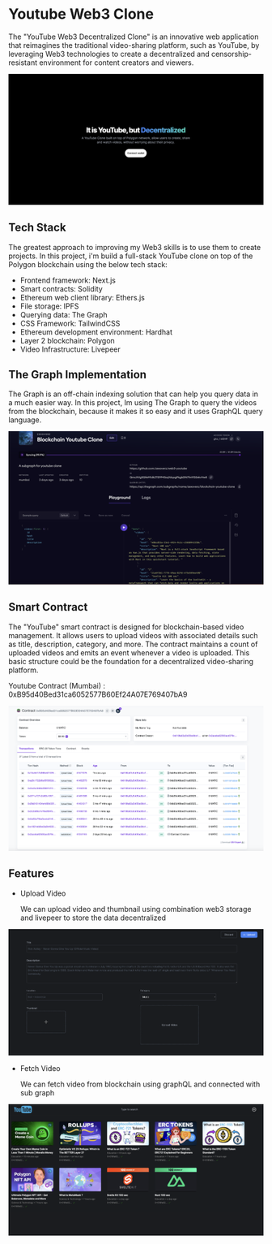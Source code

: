 # Youtube Web3 Clone
The "YouTube Web3 Decentralized Clone" is an innovative web application that reimagines the traditional video-sharing platform, such as YouTube, by leveraging Web3 technologies to create a decentralized and censorship-resistant environment for content creators and viewers.

![image](https://github.com/zexoverz/web3-youtube/blob/master/imgPreview/landing.png)

## Tech Stack
The greatest approach to improving my Web3 skills is to use them to create projects. 
In this project, i'm build a full-stack YouTube clone on top of the Polygon blockchain using the below tech stack:

- Frontend framework: Next.js
- Smart contracts: Solidity
- Ethereum web client library: Ethers.js
- File storage: IPFS
- Querying data: The Graph
- CSS Framework: TailwindCSS
- Ethereum development environment: Hardhat
- Layer 2 blockchain: Polygon
- Video Infrastructure: Livepeer

## The Graph Implementation
The Graph is an off-chain indexing solution that can help you query data in a much easier way.
In this project, Im using The Graph to query the videos from the blockchain, because it makes it so easy and it uses GraphQL query language.

![image](https://github.com/zexoverz/web3-youtube/blob/master/imgPreview/graph.png)

## Smart Contract
The "YouTube" smart contract is designed for blockchain-based video management. It allows users to upload videos with associated details such as title, description, category, and more. The contract maintains a count of uploaded videos and emits an event whenever a video is uploaded. This basic structure could be the foundation for a decentralized video-sharing platform.

Youtube Contract (Mumbai) : 0xB95d40Bed31ca6052577B60Ef24A07E769407bA9

![image](https://github.com/zexoverz/web3-youtube/blob/master/imgPreview/contract.png)

## Features
- Upload Video
  
  We can upload video and thumbnail using combination web3 storage and livepeer to store the data decentralized

![image](https://github.com/zexoverz/web3-youtube/blob/master/imgPreview/upload.png)

- Fetch Video
  
  We can fetch video from blockchain using graphQL and connected with sub graph

![image](https://github.com/zexoverz/web3-youtube/blob/master/imgPreview/home.png)

